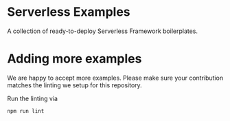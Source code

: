 # Serverless Examples

A collection of ready-to-deploy Serverless Framework boilerplates.

# Adding more examples

We are happy to accept more examples. Please make sure your contribution matches the linting we setup for this repository.

Run the linting via

```bash
npm run lint
```
